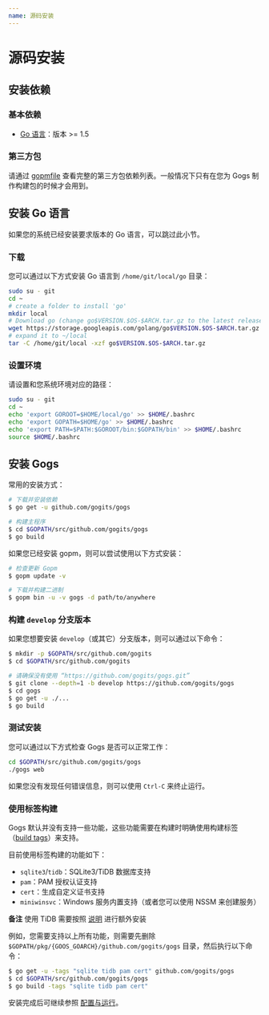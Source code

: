 ```yaml
---
name: 源码安装
---
```


# 源码安装

## 安装依赖

### 基本依赖

- [Go 语言](http://golang.org)：版本 >= 1.5

### 第三方包

请通过 [gopmfile](https://github.com/gogits/gogs/blob/master/.gopmfile) 查看完整的第三方包依赖列表。一般情况下只有在您为 Gogs 制作构建包的时候才会用到。

## 安装 Go 语言

如果您的系统已经安装要求版本的 Go 语言，可以跳过此小节。

### 下载

您可以通过以下方式安装 Go 语言到 `/home/git/local/go` 目录：

```sh
sudo su - git
cd ~
# create a folder to install 'go'
mkdir local
# Download go (change go$VERSION.$OS-$ARCH.tar.gz to the latest release)
wget https://storage.googleapis.com/golang/go$VERSION.$OS-$ARCH.tar.gz
# expand it to ~/local
tar -C /home/git/local -xzf go$VERSION.$OS-$ARCH.tar.gz
```

### 设置环境

请设置和您系统环境对应的路径：

```sh
sudo su - git
cd ~
echo 'export GOROOT=$HOME/local/go' >> $HOME/.bashrc
echo 'export GOPATH=$HOME/go' >> $HOME/.bashrc
echo 'export PATH=$PATH:$GOROOT/bin:$GOPATH/bin' >> $HOME/.bashrc
source $HOME/.bashrc
```

## 安装 Gogs

常用的安装方式：

```sh
# 下载并安装依赖
$ go get -u github.com/gogits/gogs

# 构建主程序
$ cd $GOPATH/src/github.com/gogits/gogs
$ go build
```

如果您已经安装 gopm，则可以尝试使用以下方式安装：

```sh
# 检查更新 Gopm
$ gopm update -v

# 下载并构建二进制
$ gopm bin -u -v gogs -d path/to/anywhere
```

### 构建 `develop` 分支版本

如果您想要安装 `develop`（或其它）分支版本，则可以通过以下命令：

```sh
$ mkdir -p $GOPATH/src/github.com/gogits
$ cd $GOPATH/src/github.com/gogits

# 请确保没有使用 “https://github.com/gogits/gogs.git”
$ git clone --depth=1 -b develop https://github.com/gogits/gogs
$ cd gogs
$ go get -u ./...
$ go build
```

### 测试安装

您可以通过以下方式检查 Gogs 是否可以正常工作：

```sh
cd $GOPATH/src/github.com/gogits/gogs
./gogs web
```

如果您没有发现任何错误信息，则可以使用 `Ctrl-C` 来终止运行。

### 使用标签构建

Gogs 默认并没有支持一些功能，这些功能需要在构建时明确使用构建标签（[build tags](https://golang.org/pkg/go/build/#hdr-Build_Constraints)）来支持。

目前使用标签构建的功能如下：

- `sqlite3`/`tidb`：SQLite3/TiDB 数据库支持
- `pam`：PAM 授权认证支持
- `cert`：生成自定义证书支持
- `miniwinsvc`：Windows 服务内置支持（或者您可以使用 NSSM 来创建服务）

**备注** 使用 TiDB 需要按照 [说明](https://github.com/pingcap/tidb/blob/master/docs/QUICKSTART.md#pre-requirement) 进行额外安装

例如，您需要支持以上所有功能，则需要先删除 `$GOPATH/pkg/{GOOS_GOARCH}/github.com/gogits/gogs` 目录，然后执行以下命令：

```sh
$ go get -u -tags "sqlite tidb pam cert" github.com/gogits/gogs
$ cd $GOPATH/src/github.com/gogits/gogs
$ go build -tags "sqlite tidb pam cert"
```

安装完成后可继续参照 [配置与运行](configuration_and_run.html)。

